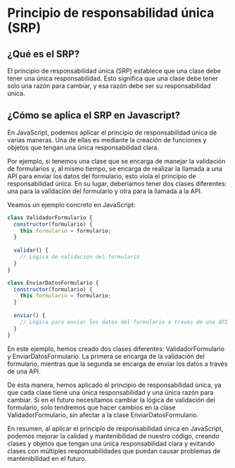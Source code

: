 # Principio de responsabilidad única (SRP)

## ¿Qué es el SRP?

El principio de responsabilidad única (SRP) establece que una clase debe tener una única responsabilidad. Esto significa que una clase debe tener solo una razón para cambiar, y esa razón debe ser su responsabilidad única.


## ¿Cómo se aplica el SRP en Javascript?

En JavaScript, podemos aplicar el principio de responsabilidad única de varias maneras. Una de ellas es mediante la creación de funciones y objetos que tengan una única responsabilidad clara.


Por ejemplo, si tenemos una clase que se encarga de manejar la validación de formularios y, al mismo tiempo, se encarga de realizar la llamada a una API para enviar los datos del formulario, esto viola el principio de responsabilidad única. En su lugar, deberíamos tener dos clases diferentes: una para la validación del formulario y otra para la llamada a la API.

Veamos un ejemplo concreto en JavaScript:

``` javascript
class ValidadorFormulario {
  constructor(formulario) {
    this.formulario = formulario;
  }
  
  validar() {
    // Lógica de validación del formulario
  }
}

class EnviarDatosFormulario {
  constructor(formulario) {
    this.formulario = formulario;
  }
  
  enviar() {
    // Lógica para enviar los datos del formulario a través de una API
  }
}
```

En este ejemplo, hemos creado dos clases diferentes: ValidadorFormulario y EnviarDatosFormulario. La primera se encarga de la validación del formulario, mientras que la segunda se encarga de enviar los datos a través de una API.

De esta manera, hemos aplicado el principio de responsabilidad única, ya que cada clase tiene una única responsabilidad y una única razón para cambiar. Si en el futuro necesitamos cambiar la lógica de validación del formulario, solo tendremos que hacer cambios en la clase ValidadorFormulario, sin afectar a la clase EnviarDatosFormulario.

En resumen, al aplicar el principio de responsabilidad única en JavaScript, podemos mejorar la calidad y mantenibilidad de nuestro código, creando clases y objetos que tengan una única responsabilidad clara y evitando clases con múltiples responsabilidades que puedan causar problemas de mantenibilidad en el futuro.
